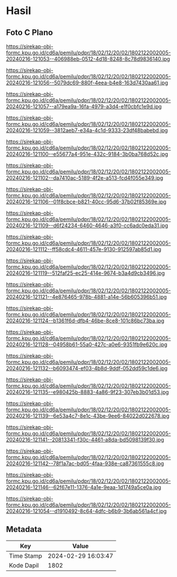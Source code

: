 # Hasil

## Foto C Plano

https://sirekap-obj-formc.kpu.go.id/cd6a/pemilu/pdpr/18/02/12/20/02/1802122002005-20240216-121053--406988eb-0512-4d18-8248-8c78d9836140.jpg

https://sirekap-obj-formc.kpu.go.id/cd6a/pemilu/pdpr/18/02/12/20/02/1802122002005-20240216-121056--5079dc69-880f-4eea-b4e8-163d7430aa61.jpg

https://sirekap-obj-formc.kpu.go.id/cd6a/pemilu/pdpr/18/02/12/20/02/1802122002005-20240216-121057--a179ea9a-16fa-4979-a3d4-e1f0cbfc1e9d.jpg

https://sirekap-obj-formc.kpu.go.id/cd6a/pemilu/pdpr/18/02/12/20/02/1802122002005-20240216-121059--3812aeb7-e34a-4c1d-9333-23df48babebd.jpg

https://sirekap-obj-formc.kpu.go.id/cd6a/pemilu/pdpr/18/02/12/20/02/1802122002005-20240216-121100--e55677a4-951e-432c-9184-3b0ba768d52c.jpg

https://sirekap-obj-formc.kpu.go.id/cd6a/pemilu/pdpr/18/02/12/20/02/1802122002005-20240216-121102--da7410ac-5189-4f2e-a513-fcd4f055e349.jpg

https://sirekap-obj-formc.kpu.go.id/cd6a/pemilu/pdpr/18/02/12/20/02/1802122002005-20240216-121106--01f8cbce-b821-40cc-95d6-37b02f85369e.jpg

https://sirekap-obj-formc.kpu.go.id/cd6a/pemilu/pdpr/18/02/12/20/02/1802122002005-20240216-121109--d6f24234-6460-4646-a3f0-cc6adc0eda31.jpg

https://sirekap-obj-formc.kpu.go.id/cd6a/pemilu/pdpr/18/02/12/20/02/1802122002005-20240216-121112--ff58cdc4-4611-457e-9130-912597ab85d1.jpg

https://sirekap-obj-formc.kpu.go.id/cd6a/pemilu/pdpr/18/02/12/20/02/1802122002005-20240216-121119--512faf25-ec25-414e-9674-b3a4d9cb3496.jpg

https://sirekap-obj-formc.kpu.go.id/cd6a/pemilu/pdpr/18/02/12/20/02/1802122002005-20240216-121121--4e876465-978b-4881-a14e-56b605396b51.jpg

https://sirekap-obj-formc.kpu.go.id/cd6a/pemilu/pdpr/18/02/12/20/02/1802122002005-20240216-121124--b1361f6d-dfb4-46be-8ce8-101c86bc73ba.jpg

https://sirekap-obj-formc.kpu.go.id/cd6a/pemilu/pdpr/18/02/12/20/02/1802122002005-20240216-121128--04958b61-55a0-427c-a0e6-9351fb9e620c.jpg

https://sirekap-obj-formc.kpu.go.id/cd6a/pemilu/pdpr/18/02/12/20/02/1802122002005-20240216-121132--b6093474-ef03-4b8d-9ddf-052dd59c1de6.jpg

https://sirekap-obj-formc.kpu.go.id/cd6a/pemilu/pdpr/18/02/12/20/02/1802122002005-20240216-121135--e980425b-8883-4a86-9f23-307eb3b01d53.jpg

https://sirekap-obj-formc.kpu.go.id/cd6a/pemilu/pdpr/18/02/12/20/02/1802122002005-20240216-121139--6e53a4c7-8e1c-43be-9ee6-84022d022678.jpg

https://sirekap-obj-formc.kpu.go.id/cd6a/pemilu/pdpr/18/02/12/20/02/1802122002005-20240216-121141--20813341-f30c-4461-a8da-bd5098139f30.jpg

https://sirekap-obj-formc.kpu.go.id/cd6a/pemilu/pdpr/18/02/12/20/02/1802122002005-20240216-121142--78f1a7ac-bd05-4faa-938e-ca87361555c8.jpg

https://sirekap-obj-formc.kpu.go.id/cd6a/pemilu/pdpr/18/02/12/20/02/1802122002005-20240216-121146--62f67e11-1376-4a1e-9eaa-1d1749a5ce0a.jpg

https://sirekap-obj-formc.kpu.go.id/cd6a/pemilu/pdpr/18/02/12/20/02/1802122002005-20240216-121054--d1910492-8c64-4dfc-b6b9-3b6ab561a4cf.jpg


## Metadata

| Key        | Value               |
| ---------- | ------------------- |
| Time Stamp | 2024-02-29 16:03:47 |
| Kode Dapil | 1802                |



